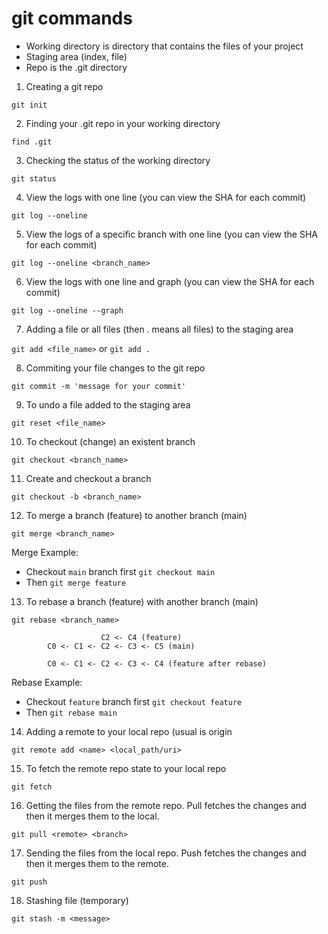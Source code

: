 # git commands

- Working directory is directory that contains the files of your project
- Staging area (index, file)
- Repo is the .git directory

1. Creating a git repo

```git init```

2. Finding your .git repo in your working directory

```find .git```

3. Checking the status of the working directory 

```git status```

4. View the logs with one line (you can view the SHA for each commit)

```git log --oneline```

5. View the logs of a specific branch with one line (you can view the SHA for each commit)

```git log --oneline <branch_name>```

6. View the logs with one line and graph (you can view the SHA for each commit)

```git log --oneline --graph```

7. Adding a file or all files (then . means all files) to the staging area

```git add <file_name>``` or ```git add .```

8. Commiting your file changes to the git repo

```git commit -m 'message for your commit'```

9. To undo a file added to the staging area

```git reset <file_name>```

10. To checkout (change) an existent branch

```git checkout <branch_name>```

11. Create and checkout a branch

```git checkout -b <branch_name>```

12. To merge a branch (feature) to another branch (main)

```git merge <branch_name>```

Merge Example:
  + Checkout `main` branch first ```git checkout main```
  + Then ```git merge feature```

13. To rebase a branch (feature) with another branch (main)

```git rebase <branch_name>```

                        C2 <- C4 (feature)
            C0 <- C1 <- C2 <- C3 <- C5 (main)

            C0 <- C1 <- C2 <- C3 <- C4 (feature after rebase)

Rebase Example:
  + Checkout `feature` branch first ```git checkout feature```
  + Then ```git rebase main```

14. Adding a remote to your local repo (usual <name> is origin

```git remote add <name> <local_path/uri>```

15. To fetch the remote repo state to your local repo

```git fetch```

16. Getting the files from the remote repo. Pull fetches the changes and then it merges them to the local.

```git pull <remote> <branch>```

17. Sending the files from the local repo. Push fetches the changes and then it merges them to the remote.

```git push```

18. Stashing file (temporary)

```git stash -m <message>```





